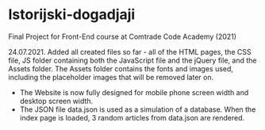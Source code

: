 # Istorijski-dogadjaji
Final Project for Front-End course at Comtrade Code Academy (2021)


24.07.2021.
Added all created files so far - all of the HTML pages, the CSS file, JS folder containing both the JavaScript file and the jQuery file, and the Assets folder. The Assets folder contains the fonts and images used, including the placeholder images that will be removed later on.

- The Website is now fully designed for mobile phone screen width and desktop screen width.
- The JSON file data.json is used as a simulation of a database. When the index page is loaded, 3 random articles from data.json are rendered.
